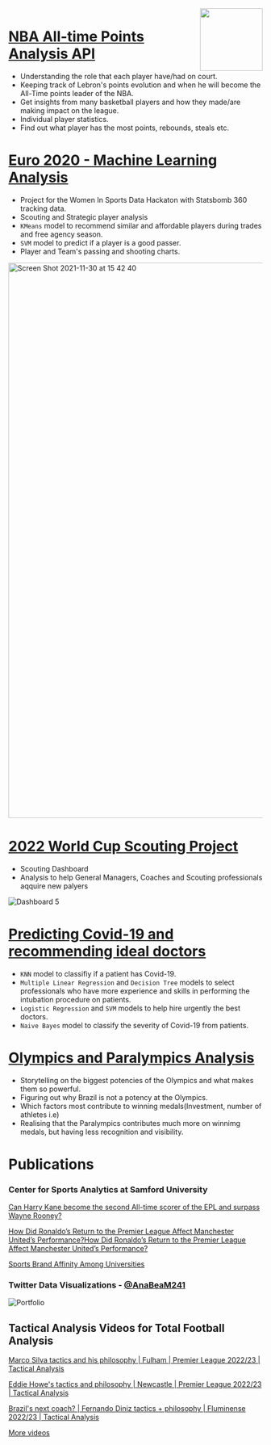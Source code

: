 <img src="https://octocat-generator-assets.githubusercontent.com/my-octocat-1626096942740.png" width="124" height="124" align="right">

# [NBA All-time Points Analysis API](https://github.com/AnabeatrizMacedo241/NBA_AllTimePTS_API)
- Understanding the role that each player have/had on court.
- Keeping track of Lebron's points evolution and when he will become the All-Time points leader of the NBA.
- Get insights from many basketball players and how they made/are making impact on the league.
- Individual player statistics.
- Find out what player has the most points, rebounds, steals etc.

# [Euro 2020 -  Machine Learning Analysis](https://github.com/AnabeatrizMacedo241/Euro2020_API)
- Project for the Women In Sports Data Hackaton with Statsbomb 360 tracking data.
- Scouting and Strategic player analysis
- `KMeans` model to recommend similar and affordable players during trades and free agency season.
- `SVM` model to predict if a player is a good passer.
- Player and Team's passing and shooting charts.
<img width="1100" align="center" alt="Screen Shot 2021-11-30 at 15 42 40" src="https://user-images.githubusercontent.com/84348494/181510011-bd8398e9-814f-4597-8479-e4398ff1581f.png">

# [2022 World Cup Scouting Project](https://public.tableau.com/app/profile/ana.beatriz.oliveira.de.macedo/viz/Qatar2022-PlayerScouting/Dashboard5)
- Scouting Dashboard
- Analysis to help General Managers, Coaches and Scouting professionals aqquire new palyers

![Dashboard 5](https://user-images.githubusercontent.com/84348494/215228823-b46809b6-982a-4d95-b7b2-3599d210824c.png)

# [Predicting Covid-19 and recommending ideal doctors](https://github.com/AnabeatrizMacedo241/CovidPrediction_DoctorRecommendation)
- `KNN` model to classifiy if a patient has Covid-19.
- `Multiple Linear Regression`  and `Decision Tree`  models to select professionals who have more experience and skills in performing the intubation procedure on patients.
- `Logistic Regression` and `SVM`  models to help hire urgently the best doctors.
- `Naive Bayes` model to classify the severity of Covid-19 from patients.

# [Olympics and Paralympics Analysis](https://github.com/AnabeatrizMacedo241/Projeto_Olimpiadas)
- Storytelling on the biggest potencies of the Olympics and what makes them so powerful.
- Figuring out why Brazil is not a potency at the Olympics. 
- Which factors most contribute to winning medals(Investment, number of athletes i.e)
- Realising that the Paralympics contributes much more on winnimg medals, but having less recognition and visibility.

# Publications
### Center for Sports Analytics at Samford University
[Can Harry Kane become the second All-time scorer of the EPL and surpass Wayne Rooney?](https://www.samford.edu/sports-analytics/fans/2022/Can-Harry-Kane-become-the-second-All-time-scorer-of-the-EPL-and-surpass-Wayne-Rooney?image)

[How Did Ronaldo’s Return to the Premier League Affect Manchester United’s Performance?How Did Ronaldo’s Return to the Premier League Affect Manchester United’s Performance?](https://www.samford.edu/sports-analytics/fans/2022/How-Did-Ronaldos-Return-to-the-Premier-League-Affect-Manchester-Uniteds-Performance?image)

[Sports Brand Affinity Among Universities](https://www.samford.edu/sports-analytics/fans/2022/Sports-Brand-Affinity-Among-Universities?image)

### Twitter Data Visualizations - [@AnaBeaM241](https://twitter.com/AnaBeaM241)
![Portfolio](https://user-images.githubusercontent.com/84348494/202175853-82ba32dd-ca0a-445d-b332-fb425b558915.png)

## Tactical Analysis Videos for Total Football Analysis
[Marco Silva tactics and his philosophy | Fulham | Premier League 2022/23 | Tactical Analysis](https://www.youtube.com/watch?v=WlkEKj13AwM)

[Eddie Howe's tactics and philosophy | Newcastle | Premier League 2022/23 | Tactical Analysis](https://www.youtube.com/watch?v=qV-zqPve3TY)

[Brazil's next coach? | Fernando Diniz tactics + philosophy | Fluminense 2022/23 | Tactical Analysis](https://www.youtube.com/watch?v=3c3BC07mcLc)

[More videos](https://www.youtube.com/watch?v=wyj7uR5iCfk&list=PLkfpUmGJU_jZ-bd0GKgc0lGYBYNrSOPpi)

